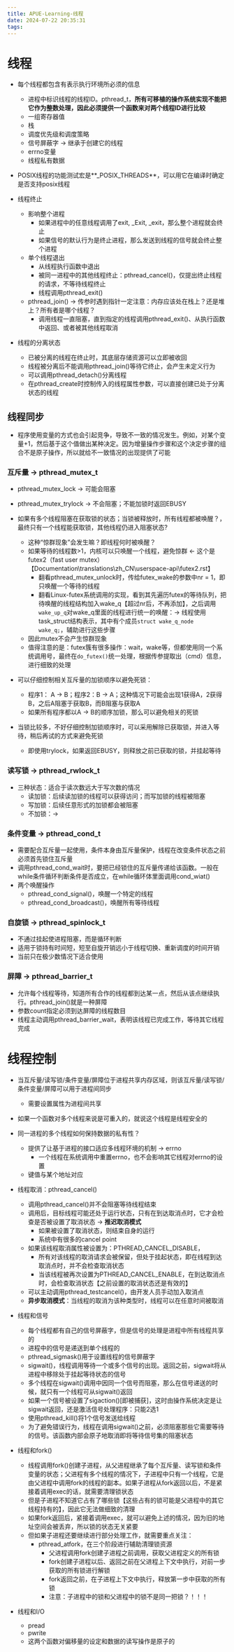 ```yaml
---
title: APUE-Learning-线程
date: 2024-07-22 20:35:31
tags:
---
```



# 线程

- 每个线程都包含有表示执行环境所必须的信息
    * 进程中标识线程的线程ID。pthread_t，**所有可移植的操作系统实现不能把它作为整数处理，因此必须提供一个函数来对两个线程ID进行比较**
    * 一组寄存器值
    * 栈
    * 调度优先级和调度策略
    * 信号屏蔽字 -> 继承于创建它的线程
    * errno变量
    * 线程私有数据

- POSIX线程的功能测试宏是**_POSIX_THREADS**，可以用它在编译时确定是否支持posix线程 


- 线程终止
    * 影响整个进程
        * 如果进程中的任意线程调用了exit, _Exit, _exit，那么整个进程就会终止
        * 如果信号的默认行为是终止进程，那么发送到线程的信号就会终止整个进程
    * 单个线程退出
        * 从线程执行函数中退出
        * 被同一进程中的其他线程终止：pthread_cancel()，仅提出终止线程的请求，不等待线程终止
        * 线程调用pthread_exit()
    * pthread_join() -> 传参时遇到指针一定注意：内存应该处在栈上？还是堆上？所有者是哪个线程？
        * 调用线程一直阻塞，直到指定的线程调用pthread_exit()、从执行函数中返回、或者被其他线程取消

- 线程的分离状态
    * 已被分离的线程在终止时，其底层存储资源可以立即被收回
    * 线程被分离后不能调用pthread_join()等待它终止，会产生未定义行为
    * 可以调用pthread_detach()分离线程
    * 在pthread_create时控制传入的线程属性参数，可以直接创建已处于分离状态的线程

## 线程同步

- 程序使用变量的方式也会引起竞争，导致不一致的情况发生。例如，对某个变量+1，然后基于这个值做出某种决定。因为增量操作步骤和这个决定步骤的组合不是原子操作，所以就给不一致情况的出现提供了可能

### 互斥量 -> pthread_mutex_t
- pthread_mutex_lock -> 可能会阻塞
- pthread_mutex_trylock -> 不会阻塞；不能加锁时返回EBUSY
- 如果有多个线程阻塞在获取锁的状态；当锁被释放时，所有线程都被唤醒？，最终只有一个线程能获取锁，其他线程仍进入阻塞状态?
    - 这种“惊群现象”会发生嘛？即线程何时被唤醒？
    - 如果等待的线程数>1，内核可以只唤醒一个线程，避免惊群 <- 这个是futex2（fast user mutex）【Documentation\translations\zh_CN\userspace-api\futex2.rst】
        - 翻看pthread_mutex_unlock时，传给futex_wake的参数中nr = 1，即只唤醒一个等待的线程
        - 翻看Linux-futex系统调用的实现，看到其先遍历futex的等待队列，把待唤醒的线程结构加入wake_q【超过nr后，不再添加】，之后调用`wake_up_q`对wake_q里面的线程进行统一的唤醒：-> 线程使用task_struct结构表示，其中有个成员`struct wake_q_node		wake_q;`，辅助进行这些步骤
    - 因此mutex不会产生惊群现象
    - 值得注意的是：futex簇有很多操作：wait，wake等，但都使用同一个系统调用号，最终在`do_futex()`统一处理，根据传参提取出（cmd）信息，进行细致的处理

- 可以仔细控制相关互斥量的加锁顺序以避免死锁：
    - 程序1： A -> B；程序2：B -> A；这种情况下可能会出现1获得A，2获得B，之后A阻塞于获取B，而B阻塞与获取A
    - 如果所有程序都以A -> B的顺序加锁，那么可以避免相关的死锁
- 当锁比较多，不好仔细控制加锁顺序时，可以采用解除已获取锁，并进入等待，稍后再试的方式来避免死锁
    - 即使用trylock，如果返回EBUSY，则释放之前已获取的锁，并挂起等待

### 读写锁 -> pthread_rwlock_t
- 三种状态：适合于读次数远大于写次数的情况
    - 读加锁：后续读加锁的线程可以获得访问；而写加锁的线程被阻塞
    - 写加锁：后续任意形式的加锁都会被阻塞
    - 不加锁：->

### 条件变量 -> pthread_cond_t
- 需要配合互斥量一起使用，条件本身由互斥量保护，线程在改变条件状态之前必须首先锁住互斥量
- 调用pthread_cond_wait时，要把已经锁住的互斥量传递给该函数。一般在while条件循环判断条件是否成立，在while循环体里面调用cond_wiat()
- 两个唤醒操作
    - pthread_cond_signal()，唤醒一个特定的线程
    - pthread_cond_broadcast()，唤醒所有等待线程

### 自旋锁 -> pthread_spinlock_t
- 不通过挂起使进程阻塞，而是循环判断
- 适用于锁持有时间短，短至自旋开销远小于线程切换、重新调度的时间开销
- 当前只在极少数情况下适合使用

### 屏障 -> pthread_barrier_t
- 允许每个线程等待，知道所有合作的线程都到达某一点，然后从该点继续执行。pthread_join()就是一种屏障
- 参数count指定必须到达屏障的线程数目
- 线程主动调用pthread_barrier_wait，表明该线程已完成工作，等待其它线程完成


# 线程控制

* 当互斥量/读写锁/条件变量/屏障位于进程共享内存区域，则该互斥量/读写锁/条件变量/屏障可以用于进程间同步
    - 需要设置属性为进程间共享

* 如果一个函数对多个线程来说是可重入的，就说这个线程是线程安全的

* 同一进程的多个线程如何保持数据的私有性？
    - 提供了让基于进程的接口适应多线程环境的机制 -> errno
        - 一个线程在系统调用中重置errno，也不会影响其它线程对errno的设置
    - 键值与某个地址对应

* 线程取消：pthread_cancel()
    - 调用pthread_cancel()并不会阻塞等待线程结束
    - 调用后，目标线程可能还处于运行状态，只有在到达取消点时，它才会检查是否被设置了取消状态  -> **推迟取消模式**
        - 如果被设置了取消状态，则结束自身的运行
        - 系统中有很多的cancel point
    - 如果该线程取消属性被设置为：PTHREAD_CANCEL_DISABLE，
        - 所有对该线程的取消请求会被保留，但处于挂起状态，即在线程到达取消点时，并不会检查取消状态
        - 当该线程被再次设置为PTHREAD_CANCEL_ENABLE，在到达取消点时，会检查取消状态【之前设置的取消状态还是有效的】
    - 可以主动调用pthread_testcancel()，由开发人员手动加入取消点
    - **异步取消模式**：当线程的取消为该种类型时，线程可以在任意时间被取消

* 线程和信号
    - 每个线程都有自己的信号屏蔽字，但是信号的处理是进程中所有线程共享的
    - 进程中的信号是递送到单个线程的
    - pthread_sigmask()用于设置线程的信号屏蔽字
    - sigwait()，线程调用等待一个或多个信号的出现。返回之前，sigwait将从进程中移除处于挂起等待状态的信号
    - 多个线程在sigwait()调用中因同一个信号而阻塞，那么在信号递送的时候，就只有一个线程可从sigwait()返回
    - 如果一个信号被设置了sigaction()[即被捕获]，这时由操作系统决定是让sigwait返回，还是激活信号处理程序：只能2选1
    - 使用pthread_kill()将1个信号发送给线程
    - 为了避免错误行为，线程在调用sigwait()之前，必须阻塞那些它需要等待的信号。该函数内部会原子地取消即将等待信号集的阻塞状态

* 线程和fork()
    - 线程调用fork()创建子进程，从父进程继承了每个互斥量、读写锁和条件变量的状态；父进程有多个线程的情况下，子进程中只有一个线程，它是由父进程中调用fork的线程的副本。如果子进程从fork返回以后，不是紧接着调用exec的话，就需要清理锁状态
    - 但是子进程不知道它占有了哪些锁【这些占有的锁可能是父进程中的其它线程持有的】，因此它无法做细致的清理
    - 如果fork返回后，紧接着调用exec，就可以避免上述的情况，因为旧的地址空间会被丢弃，所以锁的状态无关紧要
    - 但如果子进程还要继续进行部分处理工作，就需要重点关注：
        - pthread_atfork，在三个阶段进行辅助清理锁资源
            - 父进程调用fork创建子进程之前调用，获取父进程定义的所有锁
            - fork创建子进程以后、返回之前在父进程上下文中执行，对前一步获取的所有锁进行解锁
            - fork返回之前，在子进程上下文中执行，释放第一步中获取的所有锁
            - 注意：子进程中的锁和父进程中的锁不是同一把锁？！！！

* 线程和I/O
    - pread
    - pwrite
    - 这两个函数对偏移量的设定和数据的读写操作是原子的